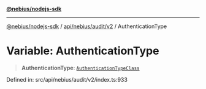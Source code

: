 [**@nebius/nodejs-sdk**](../../../../../README.md)

---

[@nebius/nodejs-sdk](../../../../../README.md) / [api/nebius/audit/v2](../README.md) / AuthenticationType

# Variable: AuthenticationType

> **AuthenticationType**: [`AuthenticationTypeClass`](../type-aliases/AuthenticationTypeClass.md)

Defined in: src/api/nebius/audit/v2/index.ts:933
